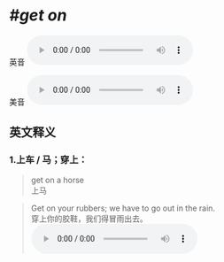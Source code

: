 # ***\#get on*** 
英音
<audio src="./media/get on1.aac" controls="controls"></audio>

美音
<audio src="./media/get on2.aac" controls="controls"></audio>



  

英文释义
---
### 1.**上车 / 马；穿上：**  

 > get on a horse  
 > 上马    

 > Get on your rubbers; we have to go out in the rain.  
 > 穿上你的胶鞋，我们得冒雨出去。    
<audio src="./media/get-61.aac" controls="controls"></audio>


